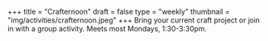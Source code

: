 +++
title = "Crafternoon"
draft = false
type = "weekly"
thumbnail = "img/activities/crafternoon.jpeg"
+++
Bring your current craft project or join in with a group activity. Meets most Mondays, 1:30-3:30pm.
